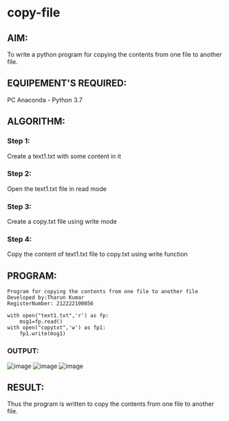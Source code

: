 # copy-file
## AIM:
To write a python program for copying the contents from one file to another file.
## EQUIPEMENT'S REQUIRED: 
PC
Anaconda - Python 3.7
## ALGORITHM: 
### Step 1:
Create a text1.txt with some content in it

### Step 2:
Open the text1.txt file in read mode

### Step 3:
Create a copy.txt file using write mode

### Step 4:
Copy the content of text1.txt file to copy.txt using write function

## PROGRAM:
```
Program for copying the contents from one file to another file
Developed by:Tharun Kumar
RegisterNumber: 212222100056

with open("text1.txt",'r') as fp:
    msg1=fp.read()
with open("copytxt",'w') as fp1:
    fp1.write(msg1)
```
### OUTPUT:
![image](https://github.com/25tharunkumar/copy-file/assets/123470785/4c12f6d5-8dae-491c-be21-6870163794a8)
![image](https://github.com/25tharunkumar/copy-file/assets/123470785/3ae9fbbe-ca44-4e06-afc9-08232ce362b4)
![image](https://github.com/25tharunkumar/copy-file/assets/123470785/83e5a936-5ade-4e7e-8caf-41a20036a7a3)



## RESULT:
Thus the program is written to copy the contents from one file to another file.
